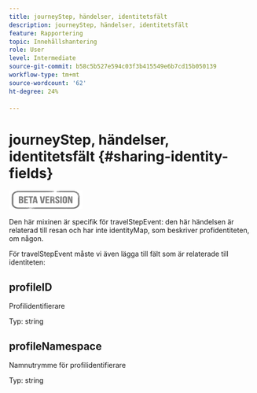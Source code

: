 ```yaml
---
title: journeyStep, händelser, identitetsfält
description: journeyStep, händelser, identitetsfält
feature: Rapportering
topic: Innehållshantering
role: User
level: Intermediate
source-git-commit: b58c5b527e594c03f3b415549e6b7cd15b050139
workflow-type: tm+mt
source-wordcount: '62'
ht-degree: 24%

---
```


# journeyStep, händelser, identitetsfält {#sharing-identity-fields}

![](../assets/do-not-localize/badge.png)

Den här mixinen är specifik för travelStepEvent: den här händelsen är relaterad till resan och har inte identityMap, som beskriver profidentiteten, om någon.

För travelStepEvent måste vi även lägga till fält som är relaterade till identiteten:

## profileID

Profilidentifierare

Typ: string

## profileNamespace

Namnutrymme för profilidentifierare

Typ: string
